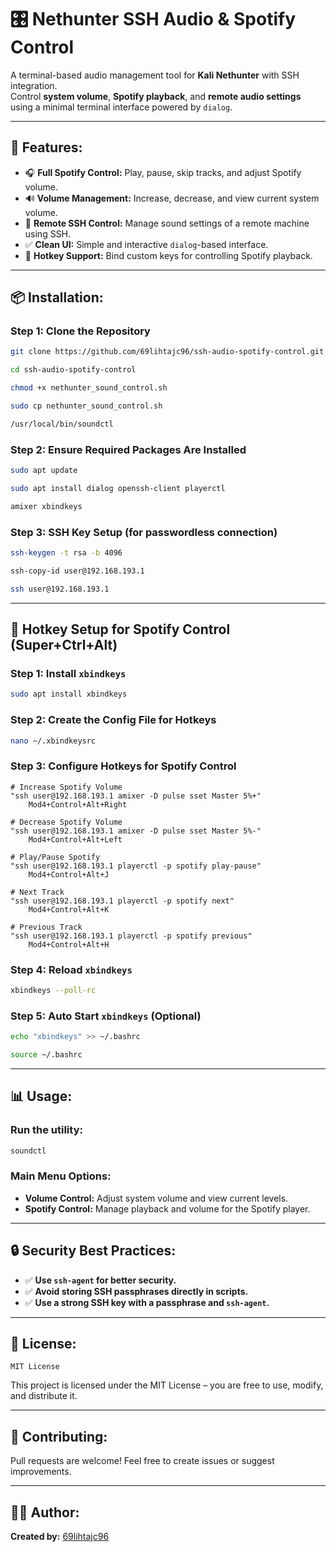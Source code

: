 # 🎛️ Nethunter SSH Audio & Spotify Control
A terminal-based audio management tool for **Kali Nethunter** with SSH integration.  
Control **system volume**, **Spotify playback**, and **remote audio settings** using a minimal terminal interface powered by `dialog`.

---

## 🚀 **Features:**
- 🎧 **Full Spotify Control:** Play, pause, skip tracks, and adjust Spotify volume.  
- 🔊 **Volume Management:** Increase, decrease, and view current system volume.  
- 📶 **Remote SSH Control:** Manage sound settings of a remote machine using SSH.  
- ✅ **Clean UI:** Simple and interactive `dialog`-based interface.  
- 🎹 **Hotkey Support:** Bind custom keys for controlling Spotify playback.  

---

## 📦 **Installation:**

### **Step 1: Clone the Repository**
```bash
git clone https://github.com/69lihtajc96/ssh-audio-spotify-control.git
```
```bash
cd ssh-audio-spotify-control
```
```bash
chmod +x nethunter_sound_control.sh
```
```bash
sudo cp nethunter_sound_control.sh 
```
```bash
/usr/local/bin/soundctl
```

### **Step 2: Ensure Required Packages Are Installed**
```bash
sudo apt update
```
```bash
sudo apt install dialog openssh-client playerctl
```
```bash
amixer xbindkeys
```

### **Step 3: SSH Key Setup (for passwordless connection)**
```bash
ssh-keygen -t rsa -b 4096
```
```bash
ssh-copy-id user@192.168.193.1
```
```bash
ssh user@192.168.193.1
```

---

## 🎹 **Hotkey Setup for Spotify Control (Super+Ctrl+Alt)**

### **Step 1: Install `xbindkeys`**
```bash
sudo apt install xbindkeys
```

### **Step 2: Create the Config File for Hotkeys**
```bash
nano ~/.xbindkeysrc
```

### **Step 3: Configure Hotkeys for Spotify Control**
```plaintext
# Increase Spotify Volume
"ssh user@192.168.193.1 amixer -D pulse sset Master 5%+"
    Mod4+Control+Alt+Right

# Decrease Spotify Volume
"ssh user@192.168.193.1 amixer -D pulse sset Master 5%-"
    Mod4+Control+Alt+Left

# Play/Pause Spotify
"ssh user@192.168.193.1 playerctl -p spotify play-pause"
    Mod4+Control+Alt+J

# Next Track
"ssh user@192.168.193.1 playerctl -p spotify next"
    Mod4+Control+Alt+K

# Previous Track
"ssh user@192.168.193.1 playerctl -p spotify previous"
    Mod4+Control+Alt+H
```

### **Step 4: Reload `xbindkeys`**
```bash
xbindkeys --poll-rc
```

### **Step 5: Auto Start `xbindkeys` (Optional)**
```bash
echo "xbindkeys" >> ~/.bashrc
```
```bash
source ~/.bashrc
```

---

## 📊 **Usage:**
### **Run the utility:**
```bash
soundctl
```

### **Main Menu Options:**
- **Volume Control:** Adjust system volume and view current levels.  
- **Spotify Control:** Manage playback and volume for the Spotify player.  

---

## 🔒 **Security Best Practices:**
- ✅ **Use `ssh-agent` for better security.**  
- ✅ **Avoid storing SSH passphrases directly in scripts.**  
- ✅ **Use a strong SSH key with a passphrase and `ssh-agent`.**

---

## 📄 **License:**
```plaintext
MIT License
```
This project is licensed under the MIT License – you are free to use, modify, and distribute it.

---

## 🤝 **Contributing:**
Pull requests are welcome! Feel free to create issues or suggest improvements.

---

## 👨‍💻 **Author:**
**Created by:** [69lihtajc96](https://github.com/69lihtajc96)  
